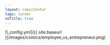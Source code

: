 ```yaml
---
layout: comicCenter
tags: career
noTitle: true
---
```


![_config.yml]({{ site.baseurl }}/images/comics/employee_vs_entrepreneur.png)
